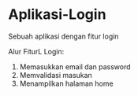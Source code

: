 # Aplikasi-Login
Sebuah aplikasi dengan fitur login

Alur FiturL Login:
1. Memasukkan email dan password
2. Memvalidasi masukan
3. Menampilkan halaman home



